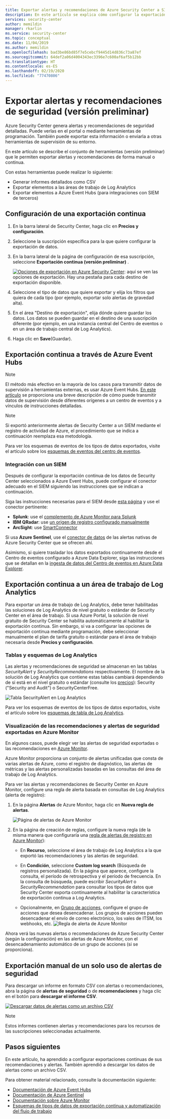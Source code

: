 ```yaml
---
title: Exportar alertas y recomendaciones de Azure Security Center a SIEM | Microsoft Docs
description: En este artículo se explica cómo configurar la exportación continua de alertas y recomendaciones de seguridad a SIEM
services: security-center
author: memildin
manager: rkarlin
ms.service: security-center
ms.topic: conceptual
ms.date: 11/04/2019
ms.author: memildin
ms.openlocfilehash: bad3be86bd85f7e5cebcf9445d14d836c73a87ef
ms.sourcegitcommit: 64def2a06d4004343ec3396e7c600af6af5b12bb
ms.translationtype: HT
ms.contentlocale: es-ES
ms.lasthandoff: 02/19/2020
ms.locfileid: "77470806"
---
```

# <a name="export-security-alerts-and-recommendations-preview"></a>Exportar alertas y recomendaciones de seguridad (versión preliminar)

Azure Security Center genera alertas y recomendaciones de seguridad detalladas. Puede verlas en el portal o mediante herramientas de programación. También puede exportar esta información o enviarla a otras herramientas de supervisión de su entorno. 

En este artículo se describe el conjunto de herramientas (versión preliminar) que le permiten exportar alertas y recomendaciones de forma manual o continua.

Con estas herramientas puede realizar lo siguiente:

* Generar informes detallados como CSV
* Exportar elementos a las áreas de trabajo de Log Analytics
* Exportar elementos a Azure Event Hubs (para integraciones con SIEM de terceros)

## <a name="setting-up-a-continuous-export"></a>Configuración de una exportación continua

1. En la barra lateral de Security Center, haga clic en **Precios y configuración**.

1. Seleccione la suscripción específica para la que quiere configurar la exportación de datos.
    
1. En la barra lateral de la página de configuración de esa suscripción, seleccione **Exportación continua (versión preliminar)** .

    [![Opciones de exportación en Azure Security Center](media/continuous-export/continuous-export-options-page.png)](media/continuous-export/continuous-export-options-page.png#lightbox): aquí se ven las opciones de exportación. Hay una pestaña para cada destino de exportación disponible. 

1. Seleccione el tipo de datos que quiere exportar y elija los filtros que quiera de cada tipo (por ejemplo, exportar solo alertas de gravedad alta).

1. En el área "Destino de exportación", elija dónde quiere guardar los datos. Los datos se pueden guardar en el destino de una suscripción diferente (por ejemplo, en una instancia central del Centro de eventos o en un área de trabajo central de Log Analytics).

1. Haga clic en **Save**(Guardar).

## <a name="continuous-export-through-azure-event-hubs"></a>Exportación continua a través de Azure Event Hubs  

> [!NOTE]
> El método más efectivo en la mayoría de los casos para transmitir datos de supervisión a herramientas externas, es usar Azure Event Hubs. [En este artículo](https://docs.microsoft.com/azure/azure-monitor/platform/stream-monitoring-data-event-hubs) se proporciona una breve descripción de cómo puede transmitir datos de supervisión desde diferentes orígenes a un centro de eventos y a vínculos de instrucciones detalladas.

> [!NOTE]
> Si exportó anteriormente alertas de Security Center a un SIEM mediante el registro de actividad de Azure, el procedimiento que se indica a continuación reemplaza esa metodología.

Para ver los esquemas de eventos de los tipos de datos exportados, visite el artículo sobre los [esquemas de eventos del centro de eventos](https://aka.ms/ASCAutomationSchemas).

### <a name="to-integrate-with-a-siem"></a>Integración con un SIEM 

Después de configurar la exportación continua de los datos de Security Center seleccionados a Azure Event Hubs, puede configurar el conector adecuado en el SIEM siguiendo las instrucciones que se indican a continuación.

Siga las instrucciones necesarias para el SIEM desde [esta página](https://azure.microsoft.com/blog/use-azure-monitor-to-integrate-with-siem-tools/?cdn=disable) y use el conector pertinente:

* **Splunk**: use el [complemento de Azure Monitor para Splunk](https://splunkbase.splunk.com/app/3534/)
* **IBM QRadar**: use [un origen de registro configurado manualmente](https://www.ibm.com/support/knowledgecenter/SS42VS_DSM/com.ibm.dsm.doc/t_logsource_microsoft_azure_event_hubs.html)
* **ArcSight**: use [SmartConnector](https://community.microfocus.com/t5/ArcSight-Connectors/SmartConnector-for-Microsoft-Azure-Monitor-Event-Hub/ta-p/1671292)

Si usa **Azure Sentinel**, use el [conector de datos](https://docs.microsoft.com/azure/sentinel/connect-azure-security-center) de las alertas nativas de Azure Security Center que se ofrecen ahí.

Asimismo, si quiere trasladar los datos exportados continuamente desde el Centro de eventos configurado a Azure Data Explorer, siga las instrucciones que se detallan en la [ingesta de datos del Centro de eventos en Azure Data Explorer](https://docs.microsoft.com/azure/data-explorer/ingest-data-event-hub).


## <a name="continuous-export-to-a-log-analytics-workspace"></a>Exportación continua a un área de trabajo de Log Analytics

Para exportar un área de trabajo de Log Analytics, debe tener habilitadas las soluciones de Log Analytics de nivel gratuito o estándar de Security Center en el área de trabajo. Si usa Azure Portal, la solución de nivel gratuito de Security Center se habilita automáticamente al habilitar la exportación continua. Sin embargo, si va a configurar las opciones de exportación continua mediante programación, debe seleccionar manualmente el plan de tarifa gratuito o estándar para el área de trabajo necesaria desde **Precios y configuración**.  

### <a name="log-analytics-tables-and-schemas"></a>Tablas y esquemas de Log Analytics

Las alertas y recomendaciones de seguridad se almacenan en las tablas *SecurityAlert* y *SecurityRecommendations* respectivamente. El nombre de la solución de Log Analytics que contiene estas tablas cambiará dependiendo de si está en el nivel gratuito o estándar (consulte los [precios](security-center-pricing.md)): Security ("Security and Audit") o SecurityCenterFree.

![Tabla *SecurityAlert* en Log Analytics](./media/continuous-export/log-analytics-securityalert-solution.png)

Para ver los esquemas de eventos de los tipos de datos exportados, visite el artículo sobre los [esquemas de tabla de Log Analytics](https://aka.ms/ASCAutomationSchemas).

###  <a name="view-exported-security-alerts-and-recommendations-in-azure-monitor"></a>Visualización de las recomendaciones y alertas de seguridad exportadas en Azure Monitor

En algunos casos, puede elegir ver las alertas de seguridad exportadas o las recomendaciones en [Azure Monitor](https://docs.microsoft.com/azure/azure-monitor/platform/alerts-overview). 

Azure Monitor proporciona un conjunto de alertas unificadas que consta de varias alertas de Azure, como el registro de diagnóstico, las alertas de métricas y las alertas personalizadas basadas en las consultas del área de trabajo de Log Analytics.

Para ver las alertas y recomendaciones de Security Center en Azure Monitor, configure una regla de alerta basada en consultas de Log Analytics (alerta de registro):

1. En la página **Alertas** de Azure Monitor, haga clic en **Nueva regla de alertas**.

    ![Página de alertas de Azure Monitor](./media/continuous-export/azure-monitor-alerts.png)

1. En la página de creación de reglas, configure la nueva regla (de la misma manera que configuraría una [regla de alertas de registro en Azure Monitor](https://docs.microsoft.com/azure/azure-monitor/platform/alerts-unified-log)):

    * En **Recurso**, seleccione el área de trabajo de Log Analytics a la que exportó las recomendaciones y las alertas de seguridad.

    * En **Condición**, seleccione **Custom log search** (Búsqueda de registros personalizada). En la página que aparece, configure la consulta, el período de retrospectiva y el período de frecuencia. En la consulta de búsqueda, puede escribir *SecurityAlert* o *SecurityRecommendation* para consultar los tipos de datos que Security Center exporta continuamente al habilitar la característica de exportación continua a Log Analytics. 
    
    * Opcionalmente, en [Grupo de acciones](https://docs.microsoft.com/azure/azure-monitor/platform/action-groups), configure el grupo de acciones que desea desencadenar. Los grupos de acciones pueden desencadenar el envío de correo electrónico, los vales de ITSM, los webhooks, etc.
    ![Regla de alerta de Azure Monitor](./media/continuous-export/azure-monitor-alert-rule.png)

Ahora verá las nuevas alertas o recomendaciones de Azure Security Center (según la configuración) en las alertas de Azure Monitor, con el desencadenamiento automático de un grupo de acciones (si se proporciona).

## <a name="manual-one-time-export-of-security-alerts"></a>Exportación manual de un solo uso de alertas de seguridad

Para descargar un informe en formato CSV con alertas o recomendaciones, abra la página de **alertas de seguridad** o de **recomendaciones** y haga clic en el botón para **descargar el informe CSV**.

[![Descargar datos de alertas como un archivo CSV](media/continuous-export/download-alerts-csv.png)](media/continuous-export/download-alerts-csv.png#lightbox)

> [!NOTE]
> Estos informes contienen alertas y recomendaciones para los recursos de las suscripciones seleccionadas actualmente.

## <a name="next-steps"></a>Pasos siguientes

En este artículo, ha aprendido a configurar exportaciones continuas de sus recomendaciones y alertas. También aprendió a descargar los datos de alertas como un archivo CSV. 

Para obtener material relacionado, consulte la documentación siguiente: 

- [Documentación de Azure Event Hubs](https://docs.microsoft.com/azure/event-hubs/)
- [Documentación de Azure Sentinel](https://docs.microsoft.com/azure/sentinel/)
- [Documentación sobre Azure Monitor](https://docs.microsoft.com/azure/azure-monitor/)
- [Esquemas de tipos de datos de exportación continua y automatización del flujo de trabajo](https://aka.ms/ASCAutomationSchemas)
